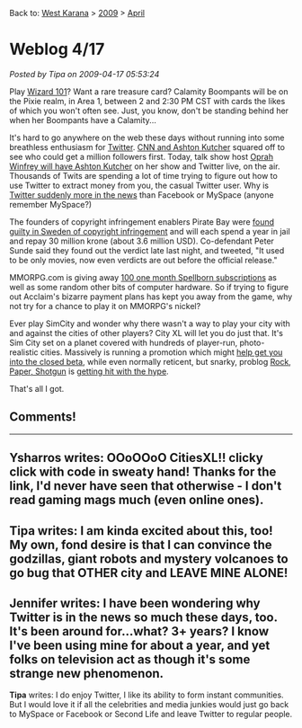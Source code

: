 Back to: [West Karana](/posts/westkarana.md) > [2009](/posts/2009/westkarana.md) > [April](./westkarana.md)
# Weblog 4/17

*Posted by Tipa on 2009-04-17 05:53:24*

Play [Wizard 101](http://wizard101.com)? Want a rare treasure card? Calamity Boompants will be on the Pixie realm, in Area 1, between 2 and 2:30 PM CST with cards the likes of which you won't often see. Just, you know, don't be standing behind her when her Boompants have a Calamity...

It's hard to go anywhere on the web these days without running into some breathless enthusiasm for [Twitter](http://twitter.com). [CNN and Ashton Kutcher](http://www.cnn.com/2009/TECH/04/15/ashton.cnn.twitter.battle/) squared off to see who could get a million followers first. Today, talk show host [Oprah Winfrey will have Ashton Kutcher](http://www.google.com/hostednews/afp/article/ALeqM5iP579YztFkdlBi3qieOtIOcNR43w) on her show and Twitter live, on the air. Thousands of Twits are spending a lot of time trying to figure out how to use Twitter to extract money from you, the casual Twitter user. Why is [Twitter suddenly more in the news](http://www.techcrunch.com/2009/04/14/its-official-twitter-is-more-popular-than-britney/) than Facebook or MySpace (anyone remember MySpace?)

The founders of copyright infringement enablers Pirate Bay were [found guilty in Sweden of copyright infringement](http://news.bbc.co.uk/2/hi/technology/8003799.stm) and will each spend a year in jail and repay 30 million krone (about 3.6 million USD). Co-defendant Peter Sunde said they found out the verdict late last night, and tweeted, "It used to be only movies, now even verdicts are out before the official release."

MMORPG.com is giving away [100 one month Spellborn subscriptions](http://www.mmorpg.com/contests/spellborn_promo.cfm) as well as some random other bits of computer hardware. So if trying to figure out Acclaim's bizarre payment plans has kept you away from the game, why not try for a chance to play it on MMORPG's nickel?



Ever play SimCity and wonder why there wasn't a way to play your city with and against the cities of other players? City XL will let you do just that. It's Sim City set on a planet covered with hundreds of player-run, photo-realistic cities. Massively is running a promotion which might [help get you into the closed beta](http://www.massively.com/2009/04/16/massively-and-cities-xl-team-up-for-special-closed-beta-promotio/), while even normally reticent, but snarky, problog [Rock, Paper, Shotgun](http://www.rockpapershotgun.com/) is [getting hit with the hype](http://www.rockpapershotgun.com/2009/04/16/set-squares-and-the-city-cities-xl-beta-registration/).

That's all I got.

## Comments!
---
**Ysharros** writes: OOoOOoO CitiesXL!! clicky click with code in sweaty hand! Thanks for the link, I'd never have seen that otherwise - I don't read gaming mags much (even online ones).
---
**Tipa** writes: I am kinda excited about this, too! My own, fond desire is that I can convince the godzillas, giant robots and mystery volcanoes to go bug that OTHER city and LEAVE MINE ALONE!
---
**Jennifer** writes: I have been wondering why Twitter is in the news so much these days, too.  It's been around for...what?  3+ years?  I know I've been using mine for about a year, and yet folks on television act as though it's some strange new phenomenon.
---
**Tipa** writes: I do enjoy Twitter, I like its ability to form instant communities. But I would love it if all the celebrities and media junkies would just go back to MySpace or Facebook or Second Life and leave Twitter to regular people.
